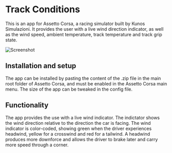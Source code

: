 # Track Conditions

This is an app for Assetto Corsa, a racing simulator built by Kunos Simulazioni. It provides the user with a live wind direction indicator, as well as the wind speed, ambient temperature, track temperature and track grip state. 

![Screenshot](https://i.imgur.com/N8jDF3z.png)

## Installation and setup

The app can be installed by pasting the content of the .zip file in the main root folder of Assetto Corsa, and must be enabled in the Assetto Corsa main menu. The size of the app can be tweaked in the config file.

## Functionality

The app provides the use with a live wind indicator. The indictator shows the wind direction relative to the direction the car is facing. The wind indicator is color-coded, showing green when the driver experiences headwind, yellow for a crosswind and red for a tailwind. A headwind produces more downforce and allows the driver to brake later and carry more speed through a corner.

